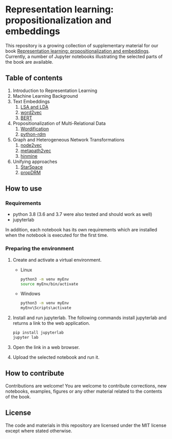 # Representation learning: propositionalization and embeddings

This repository is a growing collection of supplementary material for our book [Representation learning: propositionalization and embeddings](). Currently, a number of Jupyter notebooks illustrating the selected parts of the book are available.

## Table of contents

1. Introduction to Representation Learning
2. Machine Learning Background
3. Text Embeddings
    1. [LSA and LDA](../master/Chapter3/LSA_LDA.ipynb)
    2. [word2vec](../master/Chapter3/word2vec.ipynb)
    3. [BERT](../master/Chapter3/BERT.ipynb)
4. Propositionalization of Multi-Relational Data
    1. [Wordification](../master/Chapter4/wordification.ipynb)
    2. [python-rdm](../master/Chapter4/python-rdm.ipynb)
5. Graph and Heterogeneous Network Transformations
    1. [node2vec](../master/Chapter5/node2vec.ipynb)
    2. [metapath2vec](../master/Chapter5/metapath2vec.ipynb)
    3. [hinmine](../master/Chapter5/hinmine.ipynb)
6. Unifying approaches
    1. [StarSpace](../master/Chapter6/starspace.ipynb)
    2. [propDRM](../master/Chapter6/propDRM.ipynb)


## How to use

### Requirements

- python 3.8 (3.6 and 3.7 were also tested and should work as well)
- jupyterlab

In addition, each notebook has its own requirements which are installed when the notebook is executed for the first time.

### Preparing the environment

1. Create and activate a virtual environment.

    - Linux
      ```bash
      python3 -m venv myEnv
      source myEnv/bin/activate
      ```
  
    - Windows
      ```bash
      python3 -m venv myEnv
      myEnv\Scripts\activate
      ```
      
2. Install and run jupyterlab. The following commands install jupyterlab and returns a link to the web application.
    ```bash
    pip install jupyterlab
    jupyter lab
    ```
3. Open the link in a web browser.

4. Upload the selected notebook and run it.


## How to contribute

Contributions are welcome! You are welcome to contribute corrections, new notebooks, examples, figures or any other material related to the contents of the book.

## License

The code and materials in this repository are licensed under the MIT license except where stated otherwise.
